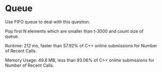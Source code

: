 # Queue

Use FIFO queue to deal with this question.

Pop first N elements which are smaller than t-3000 and count size of queue.

Runtime: 212 ms, faster than 57.92% of C++ online submissions for Number of Recent Calls.

Memory Usage: 49.8 MB, less than 93.06% of C++ online submissions for Number of Recent Calls.